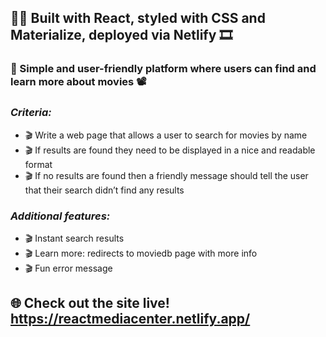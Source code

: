 
## 👨‍💻 Built with React, styled with CSS and Materialize, deployed via Netlify 🎞️ 
### 🎥 Simple and user-friendly platform where users can find and learn more about movies 📽️
### <i><b>Criteria: </b></i>
*  🎬 Write a web page that allows a user to search for movies by name
*  🎬 If results are found they need to be displayed in a nice and readable format
*  🎬 If no results are found then a friendly message should tell the user that their search didn’t find any results

### <i><b>Additional features: </b></i>
*  🎬 Instant search results
*  🎬 Learn more: redirects to moviedb page with more info
*  🎬 Fun error message 

## 🌐 Check out the site live! <b>https://reactmediacenter.netlify.app/</b>
